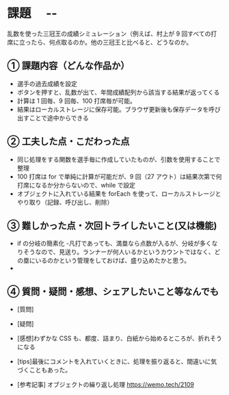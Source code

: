 # 課題　 --

乱数を使った三冠王の成績シミュレーション（例えば、村上が 9 回すべての打席に立ったら、何点取るのか。他の三冠王と比べると、どうなのか。

## ① 課題内容（どんな作品か）

- 選手の過去成績を設定
- ボタンを押すと、乱数が出て、年間成績配列から該当する結果が返ってくる
- 計算は 1 回毎、9 回毎、100 打席毎が可能。
- 結果はローカルストレージに保存可能。ブラウザ更新後も保存データを呼び出すことで途中からできる

## ② 工夫した点・こだわった点

- 同じ処理をする関数を選手毎に作成していたものが、引数を使用することで整理
- 100 打席は for で単純に計算が可能だが、9 回（27 アウト）は結果次第で何打席になるか分からないので、while で設定
- オブジェクトに入れている結果を forEach を使って、ローカルストレージとやり取り（記録、呼び出し、削除）

## ③ 難しかった点・次回トライしたいこと(又は機能)

- if の分岐の簡素化
-凡打であっても、満塁なら点数が入るが、分岐が多くなりそうなので、見送り。ランナーが何人いるかというカウントではなく、どの塁にいるのかという管理をしておけば、盛り込めたかと思う。
-

## ④ 質問・疑問・感想、シェアしたいこと等なんでも

- [質問]
- [疑問]
- [感想]わずかな CSS も、都度、詰まり、白紙から始めるところが、折れそうになる
- [tips]最後にコメントを入れていくときに、処理を振り返ると、間違いに気づくこともあった。
  
- [参考記事]
オブジェクトの繰り返し処理
  https://wemo.tech/2109
